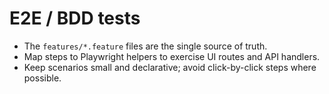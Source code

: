 # E2E / BDD tests

- The `features/*.feature` files are the single source of truth.
- Map steps to Playwright helpers to exercise UI routes and API handlers.
- Keep scenarios small and declarative; avoid click-by-click steps where possible.
